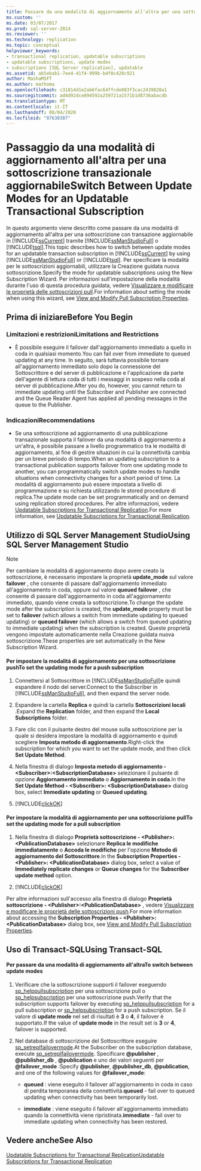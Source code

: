 ```yaml
---
title: Passare da una modalità di aggiornamento all'altra per una sottoscrizione transazionale aggiornabile | Microsoft Docs
ms.custom: ''
ms.date: 03/07/2017
ms.prod: sql-server-2014
ms.reviewer: ''
ms.technology: replication
ms.topic: conceptual
helpviewer_keywords:
- transactional replication, updatable subscriptions
- updatable subscriptions, update modes
- subscriptions [SQL Server replication], updatable
ms.assetid: ab5ebab1-7ee4-41f4-999b-b4f0c420c921
author: MashaMSFT
ms.author: mathoma
ms.openlocfilehash: c31814d1e2ab6fac64ffcde883f3cac2439828a1
ms.sourcegitcommit: ad4d92dce894592a259721a1571b1d8736abacdb
ms.translationtype: MT
ms.contentlocale: it-IT
ms.lasthandoff: 08/04/2020
ms.locfileid: "87638387"
---
```

# <a name="switch-between-update-modes-for-an-updatable-transactional-subscription"></a><span data-ttu-id="f5295-102">Passaggio da una modalità di aggiornamento all'altra per una sottoscrizione transazionale aggiornabile</span><span class="sxs-lookup"><span data-stu-id="f5295-102">Switch Between Update Modes for an Updatable Transactional Subscription</span></span>
  <span data-ttu-id="f5295-103">In questo argomento viene descritto come passare da una modalità di aggiornamento all'altra per una sottoscrizione con transazione aggiornabile in [!INCLUDE[ssCurrent](../../../includes/sscurrent-md.md)] tramite [!INCLUDE[ssManStudioFull](../../../includes/ssmanstudiofull-md.md)] o [!INCLUDE[tsql](../../../includes/tsql-md.md)].</span><span class="sxs-lookup"><span data-stu-id="f5295-103">This topic describes how to switch between update modes for an updatable transaction subscription in [!INCLUDE[ssCurrent](../../../includes/sscurrent-md.md)] by using [!INCLUDE[ssManStudioFull](../../../includes/ssmanstudiofull-md.md)] or [!INCLUDE[tsql](../../../includes/tsql-md.md)].</span></span> <span data-ttu-id="f5295-104">Per specificare la modalità per le sottoscrizioni aggiornabili, utilizzare la Creazione guidata nuova sottoscrizione.</span><span class="sxs-lookup"><span data-stu-id="f5295-104">Specify the mode for updatable subscriptions using the New Subscription Wizard.</span></span> <span data-ttu-id="f5295-105">Per informazioni sull'impostazione della modalità durante l'uso di questa procedura guidata, vedere [Visualizzare e modificare le proprietà delle sottoscrizioni pull](../view-and-modify-pull-subscription-properties.md).</span><span class="sxs-lookup"><span data-stu-id="f5295-105">For information about setting the mode when using this wizard, see [View and Modify Pull Subscription Properties](../view-and-modify-pull-subscription-properties.md).</span></span>  
  
  
  
##  <a name="before-you-begin"></a><a name="BeforeYouBegin"></a> <span data-ttu-id="f5295-106">Prima di iniziare</span><span class="sxs-lookup"><span data-stu-id="f5295-106">Before You Begin</span></span>  
  
###  <a name="limitations-and-restrictions"></a><a name="Restrictions"></a> <span data-ttu-id="f5295-107">Limitazioni e restrizioni</span><span class="sxs-lookup"><span data-stu-id="f5295-107">Limitations and Restrictions</span></span>  
  
-   <span data-ttu-id="f5295-108">È possibile eseguire il failover dall'aggiornamento immediato a quello in coda in qualsiasi momento.</span><span class="sxs-lookup"><span data-stu-id="f5295-108">You can fail over from immediate to queued updating at any time.</span></span> <span data-ttu-id="f5295-109">In seguito, sarà tuttavia possibile tornare all'aggiornamento immediato solo dopo la connessione del Sottoscrittore e del server di pubblicazione e l'applicazione da parte dell'agente di lettura coda di tutti i messaggi in sospeso nella coda al server di pubblicazione.</span><span class="sxs-lookup"><span data-stu-id="f5295-109">After you do, however, you cannot return to immediate updating until the Subscriber and Publisher are connected and the Queue Reader Agent has applied all pending messages in the queue to the Publisher.</span></span>  
  
###  <a name="recommendations"></a><a name="Recommendations"></a> <span data-ttu-id="f5295-110">Indicazioni</span><span class="sxs-lookup"><span data-stu-id="f5295-110">Recommendations</span></span>  
  
-   <span data-ttu-id="f5295-111">Se una sottoscrizione ad aggiornamento di una pubblicazione transazionale supporta il failover da una modalità di aggiornamento a un'altra, è possibile passare a livello programmatico tra le modalità di aggiornamento, al fine di gestire situazioni in cui la connettività cambia per un breve periodo di tempo.</span><span class="sxs-lookup"><span data-stu-id="f5295-111">When an updating subscription to a transactional publication supports failover from one updating mode to another, you can programmatically switch update modes to handle situations when connectivity changes for a short period of time.</span></span> <span data-ttu-id="f5295-112">La modalità di aggiornamento può essere impostata a livello di programmazione e su richiesta utilizzando le stored procedure di replica.</span><span class="sxs-lookup"><span data-stu-id="f5295-112">The update mode can be set programmatically and on demand using replication stored procedures.</span></span> <span data-ttu-id="f5295-113">Per altre informazioni, vedere [Updatable Subscriptions for Transactional Replication](../transactional/updatable-subscriptions-for-transactional-replication.md).</span><span class="sxs-lookup"><span data-stu-id="f5295-113">For more information, see [Updatable Subscriptions for Transactional Replication](../transactional/updatable-subscriptions-for-transactional-replication.md).</span></span>  
  
##  <a name="using-sql-server-management-studio"></a><a name="SSMSProcedure"></a> <span data-ttu-id="f5295-114">Utilizzo di SQL Server Management Studio</span><span class="sxs-lookup"><span data-stu-id="f5295-114">Using SQL Server Management Studio</span></span>  
  
> [!NOTE]  
>  <span data-ttu-id="f5295-115">Per cambiare la modalità di aggiornamento dopo avere creato la sottoscrizione, è necessario impostare la proprietà **update_mode** sul valore **failover** , che consente di passare dall'aggiornamento immediato all'aggiornamento in coda, oppure sul valore **queued failover** , che consente di passare dall'aggiornamento in coda all'aggiornamento immediato, quando viene creata la sottoscrizione.</span><span class="sxs-lookup"><span data-stu-id="f5295-115">To change the update mode after the subscription is created, the **update_mode** property must be set to **failover** (which allows a switch from immediate updating to queued updating) or **queued failover** (which allows a switch from queued updating to immediate updating) when the subscription is created.</span></span> <span data-ttu-id="f5295-116">Queste proprietà vengono impostate automaticamente nella Creazione guidata nuova sottoscrizione.</span><span class="sxs-lookup"><span data-stu-id="f5295-116">These properties are set automatically in the New Subscription Wizard.</span></span>  
  
#### <a name="to-set-the-updating-mode-for-a-push-subscription"></a><span data-ttu-id="f5295-117">Per impostare la modalità di aggiornamento per una sottoscrizione push</span><span class="sxs-lookup"><span data-stu-id="f5295-117">To set the updating mode for a push subscription</span></span>  
  
1.  <span data-ttu-id="f5295-118">Connettersi al Sottoscrittore in [!INCLUDE[ssManStudioFull](../../../includes/ssmanstudiofull-md.md)]e quindi espandere il nodo del server.</span><span class="sxs-lookup"><span data-stu-id="f5295-118">Connect to the Subscriber in [!INCLUDE[ssManStudioFull](../../../includes/ssmanstudiofull-md.md)], and then expand the server node.</span></span>  
  
2.  <span data-ttu-id="f5295-119">Espandere la cartella **Replica** e quindi la cartella **Sottoscrizioni locali** .</span><span class="sxs-lookup"><span data-stu-id="f5295-119">Expand the **Replication** folder, and then expand the **Local Subscriptions** folder.</span></span>  
  
3.  <span data-ttu-id="f5295-120">Fare clic con il pulsante destro del mouse sulla sottoscrizione per la quale si desidera impostare la modalità di aggiornamento e quindi scegliere **Imposta metodo di aggiornamento**.</span><span class="sxs-lookup"><span data-stu-id="f5295-120">Right-click the subscription for which you want to set the update mode, and then click **Set Update Method**.</span></span>  
  
4.  <span data-ttu-id="f5295-121">Nella finestra di dialogo **Imposta metodo di aggiornamento - \<Subscriber>:\<SubscriptionDatabase>** selezionare il pulsante di opzione **Aggiornamento immediato** o **Aggiornamento in coda**.</span><span class="sxs-lookup"><span data-stu-id="f5295-121">In the **Set Update Method - \<Subscriber>: \<SubscriptionDatabase>** dialog box, select **Immediate updating** or **Queued updating**.</span></span>  
  
5.  [!INCLUDE[clickOK](../../../includes/clickok-md.md)]  
  
#### <a name="to-set-the-updating-mode-for-a-pull-subscription"></a><span data-ttu-id="f5295-122">Per impostare la modalità di aggiornamento per una sottoscrizione pull</span><span class="sxs-lookup"><span data-stu-id="f5295-122">To set the updating mode for a pull subscription</span></span>  
  
1.  <span data-ttu-id="f5295-123">Nella finestra di dialogo **Proprietà sottoscrizione - \<Publisher>:\<PublicationDatabase>** selezionare **Replica le modifiche immediatamente** o **Accoda le modifiche** per l'opzione **Metodo di aggiornamento del Sottoscrittore**.</span><span class="sxs-lookup"><span data-stu-id="f5295-123">In the **Subscription Properties - \<Publisher>: \<PublicationDatabase>** dialog box, select a value of **Immediately replicate changes** or **Queue changes** for the **Subscriber update method** option.</span></span>  
  
2.  [!INCLUDE[clickOK](../../../includes/clickok-md.md)]  
  
 <span data-ttu-id="f5295-124">Per altre informazioni sull'accesso alla finestra di dialogo **Proprietà sottoscrizione - \<Publisher>:\<PublicationDatabase>** , vedere [Visualizzare e modificare le proprietà delle sottoscrizioni push](../view-and-modify-pull-subscription-properties.md).</span><span class="sxs-lookup"><span data-stu-id="f5295-124">For more information about accessing the **Subscription Properties - \<Publisher>: \<PublicationDatabase>** dialog box, see [View and Modify Pull Subscription Properties](../view-and-modify-pull-subscription-properties.md).</span></span>  
  
##  <a name="using-transact-sql"></a><a name="TsqlProcedure"></a> <span data-ttu-id="f5295-125">Uso di Transact-SQL</span><span class="sxs-lookup"><span data-stu-id="f5295-125">Using Transact-SQL</span></span>  
  
#### <a name="to-switch-between-update-modes"></a><span data-ttu-id="f5295-126">Per passare da una modalità di aggiornamento all'altra</span><span class="sxs-lookup"><span data-stu-id="f5295-126">To switch between update modes</span></span>  
  
1.  <span data-ttu-id="f5295-127">Verificare che la sottoscrizione supporti il failover eseguendo [sp_helppullsubscription](/sql/relational-databases/system-stored-procedures/sp-helppullsubscription-transact-sql) per una sottoscrizione pull o [sp_helpsubscription](/sql/relational-databases/system-stored-procedures/sp-helpsubscription-transact-sql) per una sottoscrizione push.</span><span class="sxs-lookup"><span data-stu-id="f5295-127">Verify that the subscription supports failover by executing [sp_helppullsubscription](/sql/relational-databases/system-stored-procedures/sp-helppullsubscription-transact-sql) for a pull subscription or [sp_helpsubscription](/sql/relational-databases/system-stored-procedures/sp-helpsubscription-transact-sql) for a push subscription.</span></span> <span data-ttu-id="f5295-128">Se il valore di **update mode** nel set di risultati è **3** o **4**, il failover è supportato.</span><span class="sxs-lookup"><span data-stu-id="f5295-128">If the value of **update mode** in the result set is **3** or **4**, failover is supported.</span></span>  
  
2.  <span data-ttu-id="f5295-129">Nel database di sottoscrizione del Sottoscrittore eseguire [sp_setreplfailovermode](/sql/relational-databases/system-stored-procedures/sp-setreplfailovermode-transact-sql).</span><span class="sxs-lookup"><span data-stu-id="f5295-129">At the Subscriber on the subscription database, execute [sp_setreplfailovermode](/sql/relational-databases/system-stored-procedures/sp-setreplfailovermode-transact-sql).</span></span> <span data-ttu-id="f5295-130">Specificare **@publisher** , **@publisher_db** , **@publication** e uno dei valori seguenti per **@failover_mode** :</span><span class="sxs-lookup"><span data-stu-id="f5295-130">Specify **@publisher**, **@publisher_db**, **@publication**, and one of the following values for **@failover_mode**:</span></span>  
  
    -   <span data-ttu-id="f5295-131">**queued** : viene eseguito il failover all'aggiornamento in coda in caso di perdita temporanea della connettività.</span><span class="sxs-lookup"><span data-stu-id="f5295-131">**queued** - fail over to queued updating when connectivity has been temporarily lost.</span></span>  
  
    -   <span data-ttu-id="f5295-132">**immediate** : viene eseguito il failover all'aggiornamento immediato quando la connettività viene ripristinata.</span><span class="sxs-lookup"><span data-stu-id="f5295-132">**immediate** - fail over to immediate updating when connectivity has been restored.</span></span>  
  
## <a name="see-also"></a><span data-ttu-id="f5295-133">Vedere anche</span><span class="sxs-lookup"><span data-stu-id="f5295-133">See Also</span></span>  
 [<span data-ttu-id="f5295-134">Updatable Subscriptions for Transactional Replication</span><span class="sxs-lookup"><span data-stu-id="f5295-134">Updatable Subscriptions for Transactional Replication</span></span>](../transactional/updatable-subscriptions-for-transactional-replication.md)  
  
  
